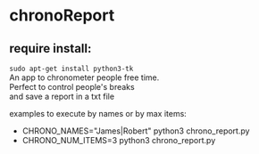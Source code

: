 # chronoReport
## require install:  
```sudo apt-get install python3-tk```  
An app to chronometer people free time.  
Perfect to control people's breaks  
and save a report in a txt file

examples to execute by names or by max items:  
- CHRONO_NAMES="James|Robert" python3 chrono_report.py
- CHRONO_NUM_ITEMS=3 python3 chrono_report.py
